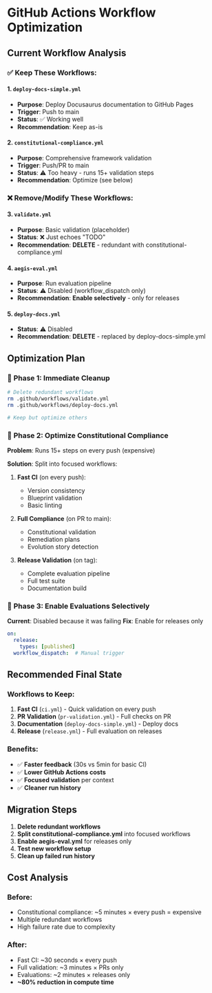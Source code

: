 # GitHub Actions Workflow Optimization

## Current Workflow Analysis

### ✅ **Keep These Workflows:**

#### 1. `deploy-docs-simple.yml` 
- **Purpose**: Deploy Docusaurus documentation to GitHub Pages
- **Trigger**: Push to main
- **Status**: ✅ Working well
- **Recommendation**: Keep as-is

#### 2. `constitutional-compliance.yml`
- **Purpose**: Comprehensive framework validation
- **Trigger**: Push/PR to main  
- **Status**: ⚠️ Too heavy - runs 15+ validation steps
- **Recommendation**: Optimize (see below)

### ❌ **Remove/Modify These Workflows:**

#### 3. `validate.yml`
- **Purpose**: Basic validation (placeholder)
- **Status**: ❌ Just echoes "TODO"
- **Recommendation**: **DELETE** - redundant with constitutional-compliance.yml

#### 4. `aegis-eval.yml` 
- **Purpose**: Run evaluation pipeline
- **Status**: ⚠️ Disabled (workflow_dispatch only)
- **Recommendation**: **Enable selectively** - only for releases

#### 5. `deploy-docs.yml`
- **Status**: ⚠️ Disabled 
- **Recommendation**: **DELETE** - replaced by deploy-docs-simple.yml

## Optimization Plan

### 🚀 **Phase 1: Immediate Cleanup**

```bash
# Delete redundant workflows
rm .github/workflows/validate.yml
rm .github/workflows/deploy-docs.yml

# Keep but optimize others
```

### 🎯 **Phase 2: Optimize Constitutional Compliance**

**Problem**: Runs 15+ steps on every push (expensive)

**Solution**: Split into focused workflows:

1. **Fast CI** (on every push):
   - Version consistency
   - Blueprint validation  
   - Basic linting

2. **Full Compliance** (on PR to main):
   - Constitutional validation
   - Remediation plans
   - Evolution story detection

3. **Release Validation** (on tag):
   - Complete evaluation pipeline
   - Full test suite
   - Documentation build

### 🔧 **Phase 3: Enable Evaluations Selectively**

**Current**: Disabled because it was failing
**Fix**: Enable for releases only

```yaml
on:
  release:
    types: [published]
  workflow_dispatch:  # Manual trigger
```

## Recommended Final State

### Workflows to Keep:
1. **Fast CI** (`ci.yml`) - Quick validation on every push
2. **PR Validation** (`pr-validation.yml`) - Full checks on PR
3. **Documentation** (`deploy-docs-simple.yml`) - Deploy docs
4. **Release** (`release.yml`) - Full evaluation on releases

### Benefits:
- ✅ **Faster feedback** (30s vs 5min for basic CI)
- ✅ **Lower GitHub Actions costs** 
- ✅ **Focused validation** per context
- ✅ **Cleaner run history**

## Migration Steps

1. **Delete redundant workflows**
2. **Split constitutional-compliance.yml** into focused workflows  
3. **Enable aegis-eval.yml** for releases only
4. **Test new workflow setup**
5. **Clean up failed run history**

## Cost Analysis

### Before:
- Constitutional compliance: ~5 minutes × every push = expensive
- Multiple redundant workflows
- High failure rate due to complexity

### After:  
- Fast CI: ~30 seconds × every push
- Full validation: ~3 minutes × PRs only
- Evaluations: ~2 minutes × releases only
- **~80% reduction in compute time**
